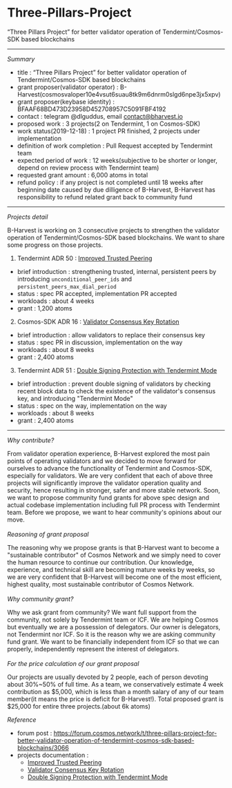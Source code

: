 # Three-Pillars-Project
“Three Pillars Project” for better validator operation of Tendermint/Cosmos-SDK based blockchains

--------------------

*Summary*

- title : “Three Pillars Project” for better validator operation of Tendermint/Cosmos-SDK based blockchains 
- grant proposer(validator operator) : B-Harvest(cosmosvaloper10e4vsut6suau8tk9m6dnrm0slgd6npe3jx5xpv)
- grant proposer(keybase identity) : BFAAF68BD473D23958D452708957C5091FBF4192
- contact : telegram @dlguddus, email contact@bharvest.io
- proposed work : 3 projects(2 on Tendermint, 1 on Cosmos-SDK)
- work status(2019-12-18) : 1 project PR finished, 2 projects under implementation
- definition of work completion : Pull Request accepted by Tendermint team
- expected period of work : 12 weeks(subjective to be shorter or longer, depend on review process with Tendermint team)
- requested grant amount : 6,000 atoms in total
- refund policy : if any project is not completed until 18 weeks after beginning date caused by due dilligence of B-Harvest, B-Harvest has responsibility to refund related grant back to community fund

--------------------

*Projects detail*

B-Harvest is working on 3 consecutive projects to strengthen the validator operation of Tendermint/Cosmos-SDK based blockchains. We want to share some progress on those projects.

1) Tendermint ADR 50 : [Improved Trusted Peering](https://github.com/tendermint/tendermint/blob/master/docs/architecture/adr-050-improved-trusted-peering.md)

- brief introduction : strengthening trusted, internal, persistent peers by introducing `unconditional_peer_ids` and `persistent_peers_max_dial_period`
- status : spec PR accepted, implementation PR accepted
- workloads : about 4 weeks
- grant : 1,200 atoms

2) Cosmos-SDK ADR 16 : [Validator Consensus Key Rotation](https://github.com/b-harvest/cosmos-sdk/blob/master/docs/architecture/adr-016-validator-consensus-key-rotation.md)
- brief introduction : allow validators to replace their consensus key
- status : spec PR in discussion, implementation on the way
- workloads : about 8 weeks
- grant : 2,400 atoms

3) Tendermint ADR 51 : [Double Signing Protection with Tendermint Mode](https://github.com/b-harvest/tendermint/blob/master/docs/architecture/adr-051-double-signing-protection-with-tendermint-mode.md)
- brief introduction : prevent double signing of validators by checking recent block data to check the existence of the validator's consensus key, and introducing "Tendermint Mode"
- status : spec on the way, implementation on the way
- workloads : about 8 weeks
- grant : 2,400 atoms


--------------------

*Why contribute?*

From validator operation experience, B-Harvest explored the most pain points of operating validators and we decided to move forward for ourselves to advance the functionality of Tendermint and Cosmos-SDK, especially for validators.
We are very confident that each of above three projects will significantly improve the validator operation quality and security, hence resulting in stronger, safer and more stable network.
Soon, we want to propose community fund grants for above spec design and actual codebase implementation including full PR process with Tendermint team. Before we propose, we want to hear community's opinions about our move.
\
\
*Reasoning of grant proposal*

The reasoning why we propose grants is that B-Harvest want to become a "sustainable contributor" of Cosmos Network and we simply need to cover the human resource to continue our contribution. Our knowledge, experience, and technical skill are becoming mature weeks by weeks, so we are very confident that B-Harvest will become one of the most efficient, highest quality, most sustainable contributor of Cosmos Network.
\
\
*Why community grant?*

Why we ask grant from community? We want full support from the community, not solely by Tendermint team or ICF. We are helping Cosmos but eventually we are a possession of delegators. Our owner is delegators, not Tendermint nor ICF. So it is the reason why we are asking community fund grant. We want to be financially independent from ICF so that we can properly, independently represent the interest of delegators.
\
\
*For the price calculation of our grant proposal*

Our projects are usually devoted by 2 people, each of person devoting about 30%~50% of full time. As a team, we conservatively estimate 4 week contribution as $5,000, which is less than a month salary of any of our team member(it means the price is deficit for B-Harvest!). Total proposed grant is $25,000 for entire three projects.(about 6k atoms)

*Reference*
- forum post : https://forum.cosmos.network/t/three-pillars-project-for-better-validator-operation-of-tendermint-cosmos-sdk-based-blockchains/3066
- projects documentation :
  - [Improved Trusted Peering](https://github.com/tendermint/tendermint/blob/master/docs/architecture/adr-050-improved-trusted-peering.md)
  - [Validator Consensus Key Rotation](https://github.com/b-harvest/cosmos-sdk/blob/master/docs/architecture/adr-016-validator-consensus-key-rotation.md)
  - [Double Signing Protection with Tendermint Mode](https://github.com/b-harvest/tendermint/blob/master/docs/architecture/adr-051-double-signing-protection-with-tendermint-mode.md)
